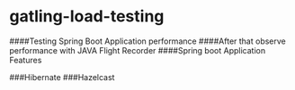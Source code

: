 # gatling-load-testing

####Testing Spring Boot Application performance
####After that observe performance with JAVA Flight Recorder
####Spring boot Application Features

 ###Hibernate
 ###Hazelcast
 
